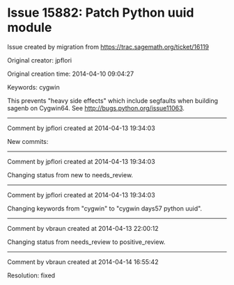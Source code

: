 # Issue 15882: Patch Python uuid module

Issue created by migration from https://trac.sagemath.org/ticket/16119

Original creator: jpflori

Original creation time: 2014-04-10 09:04:27

Keywords: cygwin

This prevents "heavy side effects" which include segfaults when building sagenb on Cygwin64.
See http://bugs.python.org/issue11063.


---

Comment by jpflori created at 2014-04-13 19:34:03

New commits:


---

Comment by jpflori created at 2014-04-13 19:34:03

Changing status from new to needs_review.


---

Comment by jpflori created at 2014-04-13 19:34:03

Changing keywords from "cygwin" to "cygwin days57 python uuid".


---

Comment by vbraun created at 2014-04-13 22:00:12

Changing status from needs_review to positive_review.


---

Comment by vbraun created at 2014-04-14 16:55:42

Resolution: fixed
